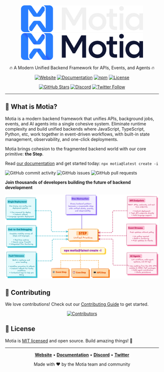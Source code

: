 <p align="center">
  <!-- shows in LIGHT mode only -->
  <img src="https://github.com/MotiaDev/motia/raw/main/assets/motia-logo-light.png#gh-dark-mode-only"  width="400" alt="Motia logo" />
  <!-- shows in DARK mode only -->
  <img src="https://github.com/MotiaDev/motia/raw/main/assets/motia-logo-dark.png#gh-light-mode-only" width="400" alt="Motia logo (dark)" />
</p>

<div align="center">

🔥 A Modern Unified Backend Framework for APIs, Events, and Agents 🔥

[![Website](https://img.shields.io/badge/Website-motia.dev-blue?style=flat&logo=globe&logoColor=white&labelColor=000000)](https://www.motia.dev)
[![Documentation](https://img.shields.io/badge/Docs-docs.motia.dev-green?style=flat&logo=gitbook&logoColor=white&labelColor=000000)](https://www.motia.dev/docs)
[![npm](https://img.shields.io/npm/v/motia?style=flat&logo=npm&logoColor=white&color=CB3837&labelColor=000000)](https://www.npmjs.com/package/motia)
[![License](https://img.shields.io/badge/license-MIT-green?style=flat&logo=opensourceinitiative&logoColor=white&labelColor=000000)](LICENSE)

[![GitHub Stars](https://img.shields.io/github/stars/MotiaDev/motia?style=flat&logo=github&logoColor=white&color=yellow&labelColor=000000)](https://github.com/MotiaDev/motia)
[![Discord](https://img.shields.io/discord/1322278831184281721?style=flat&logo=discord&logoColor=white&color=5865F2&label=Discord&labelColor=000000)](https://discord.gg/motia)
[![Twitter Follow](https://img.shields.io/badge/Follow-@motiadev-1DA1F2?style=flat&logo=twitter&logoColor=white&labelColor=000000)](https://twitter.com/motiadev)

---

</div>

## 🚀 What is Motia?

Motia is a modern backend framework that unifies APIs, background jobs, events, and AI agents into a single cohesive system. Eliminate runtime complexity and build unified backends where JavaScript, TypeScript, Python, etc, work together in event-driven workflows, with built-in state management, observability, and one-click deployments.

Motia brings cohesion to the fragmented backend world with our core primitive: **the Step**.


Read [our documentation](https://www.motia.dev/docs) and get started today: `npx motia@latest create -i`

![GitHub commit activity](https://img.shields.io/github/commit-activity/m/MotiaDev/motia?style=flat&logo=github&logoColor=white&labelColor=000000)
![GitHub issues](https://img.shields.io/github/issues/MotiaDev/motia?style=flat&logo=github&logoColor=white&labelColor=000000)
![GitHub pull requests](https://img.shields.io/github/issues-pr/MotiaDev/motia?style=flat&logo=github&logoColor=white&labelColor=000000)

**Join thousands of developers building the future of backend development**

![Motia-Architecture](https://github.com/MotiaDev/motia/raw/main/assets/motia-architecture-with-bg.png)

</div>

## 🤝 Contributing

We love contributions! Check out our [Contributing Guide](CONTRIBUTING.md) to get started.

<div align="center">

[![Contributors](https://contrib.rocks/image?repo=MotiaDev/motia)](https://github.com/MotiaDev/motia/graphs/contributors)

</div>

## 📄 License

Motia is [MIT licensed](LICENSE) and open source. Build amazing things! 🚀

---

<div align="center">

**[Website](https://www.motia.dev)** • **[Documentation](https://www.motia.dev/docs)** • **[Discord](https://discord.gg/EnfDRFYW)** • **[Twitter](https://twitter.com/motiadev)**

Made with ❤️ by the Motia team and community

</div>
